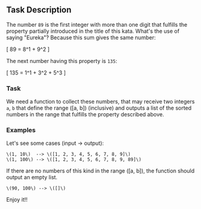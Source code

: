## Task Description

The number `89` is the first integer with more than one digit that fulfills the property partially introduced in the title of this kata. What's the use of saying "Eureka"? Because this sum gives the same number: 

\[ 89 = 8^1 + 9^2 \]

The next number having this property is `135`:

\[ 135 = 1^1 + 3^2 + 5^3 \]

### Task

We need a function to collect these numbers, that may receive two integers `a`, `b` that define the range \([a, b]\) (inclusive) and outputs a list of the sorted numbers in the range that fulfills the property described above.

### Examples

Let's see some cases (input -> output):
```
\(1, 10\)  --> \([1, 2, 3, 4, 5, 6, 7, 8, 9]\)
\(1, 100\) --> \([1, 2, 3, 4, 5, 6, 7, 8, 9, 89]\)
```
If there are no numbers of this kind in the range \([a, b]\), the function should output an empty list.
```
\(90, 100\) --> \([]\)
```
Enjoy it!!
